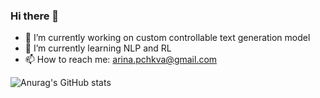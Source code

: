 ### Hi there 👋

- 🔭 I’m currently working on custom controllable text generation model
- 🌱 I’m currently learning NLP and RL
- 📫 How to reach me: arina.pchkva@gmail.com

![Anurag's GitHub stats](https://github-readme-stats.vercel.app/api?username=rinapch&show_icons=true&theme=tokyonight)
